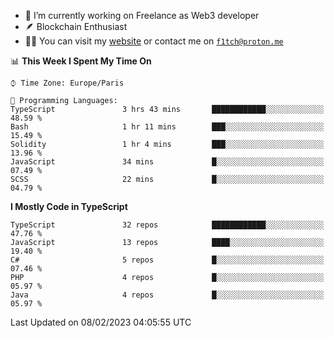 - 🔭 I’m currently working on Freelance as Web3 developer
- 🪶 Blockchain Enthusiast
- 👨‍💻 You can visit my [website](https://f1tch.xyz) or contact me on [`f1tch@proton.me`](mailto:f1tch@proton.me)

<!--START_SECTION:waka-->
📊 **This Week I Spent My Time On** 

```text
⌚︎ Time Zone: Europe/Paris

💬 Programming Languages: 
TypeScript               3 hrs 43 mins       ████████████░░░░░░░░░░░░░   48.59 % 
Bash                     1 hr 11 mins        ███░░░░░░░░░░░░░░░░░░░░░░   15.49 % 
Solidity                 1 hr 4 mins         ███░░░░░░░░░░░░░░░░░░░░░░   13.96 % 
JavaScript               34 mins             █░░░░░░░░░░░░░░░░░░░░░░░░   07.49 % 
SCSS                     22 mins             █░░░░░░░░░░░░░░░░░░░░░░░░   04.79 % 

```

**I Mostly Code in TypeScript** 

```text
TypeScript               32 repos            ████████████░░░░░░░░░░░░░   47.76 % 
JavaScript               13 repos            ████░░░░░░░░░░░░░░░░░░░░░   19.40 % 
C#                       5 repos             █░░░░░░░░░░░░░░░░░░░░░░░░   07.46 % 
PHP                      4 repos             █░░░░░░░░░░░░░░░░░░░░░░░░   05.97 % 
Java                     4 repos             █░░░░░░░░░░░░░░░░░░░░░░░░   05.97 % 

```



 Last Updated on 08/02/2023 04:05:55 UTC
<!--END_SECTION:waka-->
